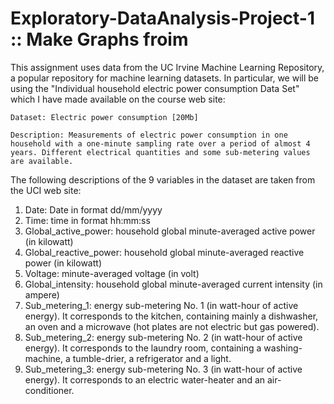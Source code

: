# Exploratory-DataAnalysis-Project-1 :: Make Graphs froim

This assignment uses data from the UC Irvine Machine Learning Repository, a popular repository for machine learning datasets. In particular, we will be using the "Individual household electric power consumption Data Set" which I have made available on the course web site:

    Dataset: Electric power consumption [20Mb]

    Description: Measurements of electric power consumption in one household with a one-minute sampling rate over a period of almost 4 years. Different electrical quantities and some sub-metering values are available.

The following descriptions of the 9 variables in the dataset are taken from the UCI web site:

1.    Date: Date in format dd/mm/yyyy
2.    Time: time in format hh:mm:ss
3.    Global_active_power: household global minute-averaged active power (in kilowatt)
4.    Global_reactive_power: household global minute-averaged reactive power (in kilowatt)
5.    Voltage: minute-averaged voltage (in volt)
6.    Global_intensity: household global minute-averaged current intensity (in ampere)
7.    Sub_metering_1: energy sub-metering No. 1 (in watt-hour of active energy). It corresponds to the kitchen, containing mainly a dishwasher, an oven and a microwave (hot plates are not electric but gas powered).
8.    Sub_metering_2: energy sub-metering No. 2 (in watt-hour of active energy). It corresponds to the laundry room, containing a washing-machine, a tumble-drier, a refrigerator and a light.
9.    Sub_metering_3: energy sub-metering No. 3 (in watt-hour of active energy). It corresponds to an electric water-heater and an air-conditioner.

